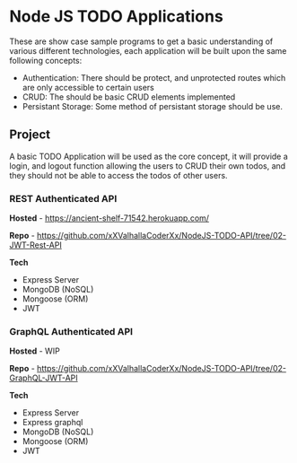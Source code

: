 # Node JS TODO Applications
These are show case sample programs to get a basic understanding of various different technologies, each application will be built upon the same following concepts:

- Authentication: There should be protect, and unprotected routes which are only accessible to certain users
- CRUD: The should be basic CRUD elements implemented
- Persistant Storage: Some method of persistant storage should be use.

## Project

A basic TODO Application will be used as the core concept, it will provide a login, and logout function allowing the users to CRUD their own todos, and they should
not be able to access the todos of other users.

### REST Authenticated API

**Hosted** - https://ancient-shelf-71542.herokuapp.com/

**Repo** - https://github.com/xXValhallaCoderXx/NodeJS-TODO-API/tree/02-JWT-Rest-API

**Tech**
- Express Server
- MongoDB (NoSQL)
- Mongoose (ORM)
- JWT



### GraphQL Authenticated API

**Hosted** - WIP

**Repo** - https://github.com/xXValhallaCoderXx/NodeJS-TODO-API/tree/02-GraphQL-JWT-API

**Tech**
- Express Server
- Express graphql
- MongoDB (NoSQL)
- Mongoose (ORM)
- JWT
